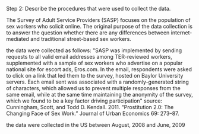 Step 2: Describe the procedures that were used to collect the data.


The Survey of Adult Service Providers (SASP) focuses on the population of sex workers who solicit online. The original purpose of the data collection is to answer the question whether there are any differences between internet-mediated and traditional street-based sex workers.

the data were collected as follows:
"SASP was implemented by sending requests to all valid email addresses among TER-reviewed workers, supplemented with a sample of sex workers who advertise on a popular national site for escort ads, Eros.com.  In the email, respondents were asked to click on a link that led them to the survey, hosted on Baylor University servers.  Each email sent was associated with a randomly-generated string of characters, which allowed us to prevent multiple responses from the same email, while at the same time maintaining the anonymity of the survey, which we found to be a key factor driving participation" 
source: Cunningham, Scott, and Todd D. Kendall. 2011. “Prostitution 2.0: The Changing Face of Sex Work.” Journal of Urban Economics 69: 273–87.

the data were collected in the US between August, 2008 and June, 2009
